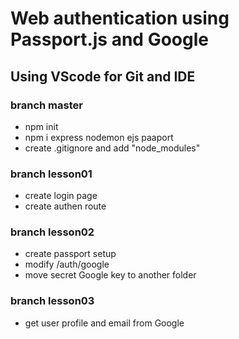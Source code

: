 # Web authentication using Passport.js and Google
## Using VScode for Git and IDE 

### branch master
* npm init
* npm i express nodemon ejs paaport 
* create .gitignore and add "node_modules"

### branch lesson01
* create login page
* create authen route

### branch lesson02
* create passport setup
* modify /auth/google
* move secret Google key to another folder

### branch lesson03
* get user profile and email from Google
